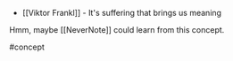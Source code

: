 - [[Viktor Frankl]] - It's suffering that brings us meaning


Hmm, maybe [[NeverNote]] could learn from this concept.

#concept 